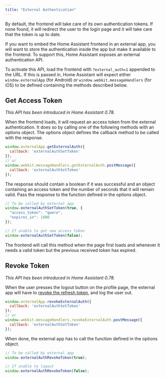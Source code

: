 ```yaml
---
title: "External Authentication"
---
```


By default, the frontend will take care of its own authentication tokens. If none found, it will redirect the user to the login page and it will take care that the token is up to date.

If you want to embed the Home Assistant frontend in an external app, you will want to store the authentication inside the app but make it available to the frontend. To support this, Home Assistant exposes an external authentication API.

To activate this API, load the frontend with `?external_auth=1` appended to the URL. If this is passed in, Home Assistant will expect  either `window.externalApp` (for Android) or `window.webkit.messageHandlers` (for iOS) to be defined containing the methods described below.

## Get Access Token

_This API has been introduced in Home Assistant 0.78._

When the frontend loads, it will request an access token from the external authentication. It does so by calling one of the following methods with an options object. The options object defines the callback method to be called with the response.

```js
window.externalApp.getExternalAuth({
  callback: 'externalAuthSetToken'
});
// or
window.webkit.messageHandlers.getExternalAuth.postMessage({
  callback: 'externalAuthSetToken'
});
```

The response should contain a boolean if it was successful and an object containing an access token and the number of seconds that it will remain valid. Pass the response to the function defined in the options object.

```js
// To be called by external app
window.externalAuthSetToken(true, {
  "access_token": "qwere",
  "expires_in": 1800
});

// If unable to get new access token
window.externalAuthSetToken(false);
```

The frontend will call this method when the page first loads and whenever it needs a valid token but the previous received token has expired.

## Revoke Token

_This API has been introduced in Home Assistant 0.78._

When the user presses the logout button on the profile page, the external app will have to [revoke the refresh token](auth_api.md#revoking-a-refresh-token), and log the user out.

```js
window.externalApp.revokeExternalAuth({
  callback: 'externalAuthSetToken'
});
// or
window.webkit.messageHandlers.revokeExternalAuth.postMessage({
  callback: 'externalAuthSetToken'
});
```

When done, the external app has to call the function defined in the options object.

```js
// To be called by external app
window.externalAuthRevokeToken(true);

// If unable to logout
window.externalAuthRevokeToken(false);
```
